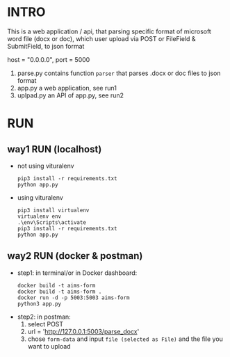 # INTRO
This is a web application / api, that parsing specific format of microsoft word file (docx or doc), which user upload via POST or FileField & SubmitField, to json format

host = "0.0.0.0", port = 5000

1. parse.py
    contains function `parser` that parses .docx or doc files to json format
2. app.py
    a web application, see run1
3. uplpad.py
    an API of app.py, see run2

# RUN 
## way1 RUN (localhost)
* not using vituralenv
    ```
    pip3 install -r requirements.txt  
    python app.py
    ```
* using vituralenv
    ```
    pip3 install virtualenv  
    virtualenv env  
   .\env\Scripts\activate  
    pip3 install -r requirements.txt  
    python app.py
    ```
## way2 RUN (docker & postman)

* step1: in terminal/or in Docker dashboard:
    ```
    docker build -t aims-form  
    docker build -t aims-form .   
    docker run -d -p 5003:5003 aims-form
    python3 app.py
    ```
* step2: in postman:
    1. select POST
    2. url = 'http://127.0.0.1:5003/parse_docx'
    3. chose `form-data` and input `file (selected as File)` and the file you want to upload
